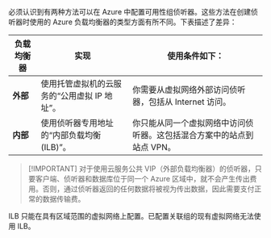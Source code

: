 必须认识到有两种方法可以在 Azure 中配置可用性组侦听器。这些方法在创建侦听器时使用的 Azure 负载均衡器的类型方面有所不同。下表描述了差异：

| 负载均衡器 | 实现 | 使用条件如下： |
| ------------- | -------------- | ----------- |
| **外部** | 使用托管虚拟机的云服务的“公用虚拟 IP 地址”。 | 你需要从虚拟网络外部访问侦听器，包括从 Internet 访问。 |
| **内部** | 使用侦听器专用地址的“内部负载均衡 (ILB)”。 | 你只能从同一个虚拟网络中访问侦听器。这包括混合方案中的站点到站点 VPN。 |

>[!IMPORTANT] 对于使用云服务公共 VIP（外部负载均衡器）的侦听器，只要客户端、侦听器和数据库位于同一个 Azure 区域中，就不会产生传出费用。否则，通过侦听器返回的任何数据将被视为传出数据，因此需要支付正常的数据传输费。

ILB 只能在具有区域范围的虚拟网络上配置。已配置关联组的现有虚拟网络无法使用 ILB。

<!---HONumber=Mooncake_0606_2016-->